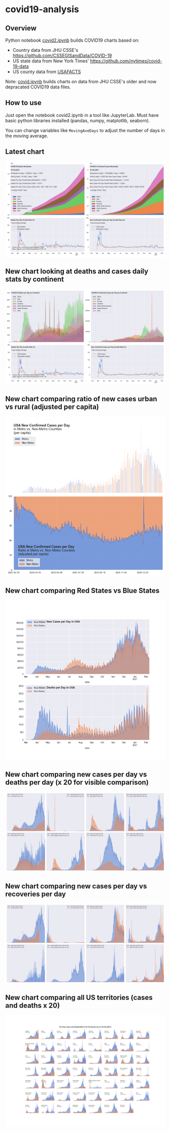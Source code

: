 # covid19-analysis

## Overview
Python notebook [covid2.ipynb](https://github.com/danlaw/covid19-analysis/blob/master/covid2.ipynb) builds COVID19 charts based on:
* Country data from JHU CSSE's https://github.com/CSSEGISandData/COVID-19
* US state data from New York Times' https://github.com/nytimes/covid-19-data
* US county data from [USAFACTS](https://usafacts.org/visualizations/coronavirus-covid-19-spread-map/)

Note: [covid.ipynb](https://github.com/danlaw/covid19-analysis/blob/master/covid.ipynb) builds charts on data from JHU CSSE's older and now depracated COVID19 data files.

## How to use
Just open the notebook covid2.ipynb in a tool like JupyterLab. Must have basic python libraries installed (pandas, numpy, matplotlib, seaborn).

You can change variables like ``MovingAveDays`` to adjust the number of days in the moving average.

## Latest chart
![Latest chart](charts/20210210-covid19-chart.png)

## New chart looking at deaths and cases daily stats by continent
![Comparison chart](charts/20210210-covid19-chart-perday.png)

## New chart comparing ratio of new cases urban vs rural (adjusted per capita)
![Urban rural per capita chart](charts/20210210-US-counties-urban-vs-rural-per-capita.png)

## New chart comparing Red States vs Blue States
![Red vs Blue chart](charts/20210210-compare-daily-red-vs-blue-states.png)

## New chart comparing new cases per day vs deaths per day (x 20 for visible comparison)
![Comparison chart](charts/20210210-comparison-chart.png)

## New chart comparing new cases per day vs recoveries per day
![Recovery chart](charts/20210210-comparison-recovery-chart.png)

## New chart comparing all US territories (cases and deaths x 20)
![Territories chart](charts/20210210-compare-US-territories.png)


